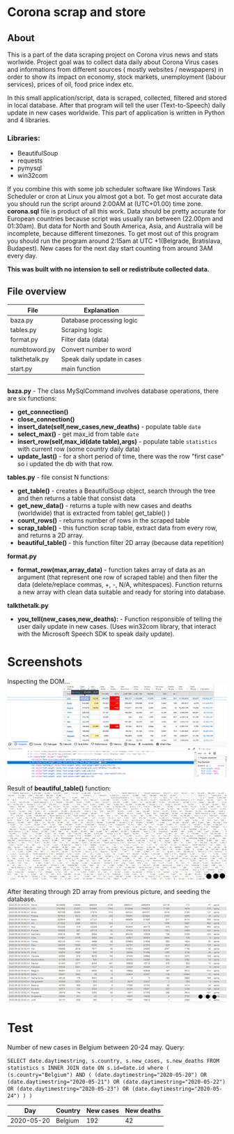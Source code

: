 # Corona scrap and store

## About

This is a part of the data scraping project on Corona virus news and stats worlwide. Project goal was to collect data daily about Corona Virus cases and informations from different sources ( mostly websites / newspapers) in order to show its impact on economy, stock markets, unemployment (labour services), prices of oil, food price index etc.

In this small application/script, data is scraped, collected, filtered and stored in local database. After that program will tell the user (Text-to-Speech) daily update in new cases worldwide. This part of application is written in Python and 4 libraries.

### Libraries:
* BeautifulSoup
* requests
* pymysql
* win32com 

If you combine this with some job scheduler software like Windows Task Scheduler or cron at Linux you almost got a bot.
To get most accurate data you should run the script around 2:00AM at (UTC+01.00) time zone.
**corona.sql** file is product of all this work. Data should be pretty accurate for European countries because script was usually ran between (22.00pm and 01:30am). But data for North and South America, Asia, and Australia will be incomplete, because different timezones. To get most out of this program you should run the program around 2:15am at UTC +1(Belgrade, Bratislava, Budapest). 
New cases for the next day start counting from around 3AM every day.

 **This was built with no intension to sell or redistribute collected data.**

## File overview



File | Explanation
------------ | -------------
baza.py | Database processing logic
tables.py | Scraping logic
format.py | Filter data (data)
numbtoword.py | Convert number to word
talkthetalk.py | Speak daily update in cases
start.py | main function


## 

**baza.py** - The class MySqlCommand involves database operations, there are six functions:
  * **get_connection()**
  * **close_connection()**
  * **insert_date(self,new_cases,new_deaths)** - populate table `date`
  * **select_max()** - get max_id from table `date`
  * **insert_row(self,max_id(date table),args)** - populate table `statistics` with current row (some country daily data)
  * **update_last()** - for a short period of time, there was the row "first case" so i updated the db with that row.
  
**tables.py** - file consist N functions:
  * **get_table()** - creates a BeautifulSoup object, search through the tree and then returns a table that consist data
  * **get_new_data()** - returns a tuple with new cases and deaths (worldwide) that is extracted from table( get_table() )
  * **count_rows()** - returns number of rows in the scraped table
  * **scrap_table()** - this function scrap table, extract data from every row, and returns a 2D array.
  * **beautiful_table()** - this function filter 2D array (because data repetition)
 
**format.py**
  * **format_row(max,array_data)** - function takes array of data as an argument (that represent one row of scraped table) and then filter the data (delete/replace commas, +, -, N/A, whitespaces). Function returns a new array with clean data suitable and ready for storing into database.
 
 **talkthetalk.py**
   * **you_tell(new_cases,new_deaths):** - Function responsible of telling the user daily update in new cases. (Uses win32com library, that interact with the Microsoft Speech SDK to speak daily update).
   
   
# Screenshots

Inspecting the DOM...
![](screenshots/dom.png)

Result of **beautiful_table()** function:
![](screenshots/data2.png)

After iterating through 2D array from previous picture, and seeding the database.
![](screenshots/mysql.png)

# Test

Number of new cases in Belgium between 20-24 may.
Query:
```
SELECT date.daytimestring, s.country, s.new_cases, s.new_deaths FROM statistics s INNER JOIN date ON s.id=date.id where ( (s.country="Belgium") AND ( (date.daytimestring="2020-05-20") OR (date.daytimestring="2020-05-21") OR (date.daytimestring="2020-05-22") OR (date.daytimestring="2020-05-23") OR (date.daytimestring="2020-05-24") ) )
```

Day | Country | New cases | New deaths
------------ | ------------- | ------------- | -------------
2020-05-20 | Belgium | 192 | 42
 



